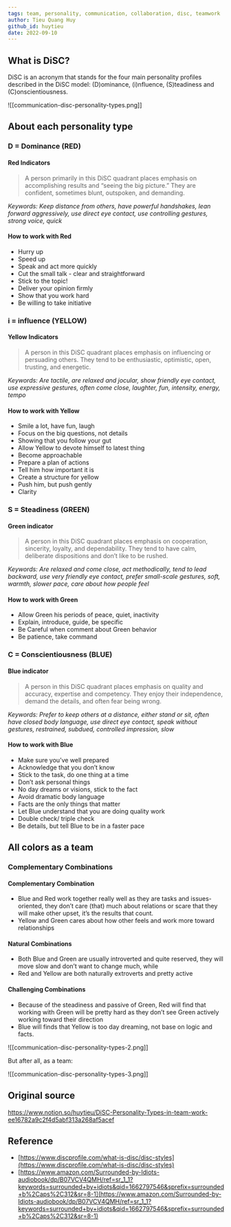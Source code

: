 ```yaml
---
tags: team, personality, communication, collaboration, disc, teamwork
author: Tieu Quang Huy
github_id: huytieu
date: 2022-09-10
---
```


## What is DiSC?

DiSC is an acronym that stands for the four main personality profiles described in the DiSC model: (D)ominance, (i)nfluence, (S)teadiness and (C)onscientiousness.

![[communication-disc-personality-types.png]]

## About each personality type

### D = Dominance (RED)

#### Red Indicators

> A person primarily in this DiSC quadrant places emphasis on accomplishing results and “seeing the big picture.” They are confident, sometimes blunt, outspoken, and demanding.

_Keywords: Keep distance from others, have powerful handshakes, lean forward aggressively, use direct eye contact, use controlling gestures, strong voice, quick_

#### How to work with Red

- Hurry up
- Speed up
- Speak and act more quickly
- Cut the small talk - clear and straightforward
- Stick to the topic!
- Deliver your opinion firmly
- Show that you work hard
- Be willing to take initiative

### i = influence (YELLOW)

#### Yellow Indicators

> A person in this DiSC quadrant places emphasis on influencing or persuading others. They tend to be enthusiastic, optimistic, open, trusting, and energetic.

_Keywords: Are tactile, are relaxed and jocular, show friendly eye contact, use expressive gestures, often come close, laughter, fun, intensity, energy, tempo_

#### How to work with Yellow

- Smile a lot, have fun, laugh
- Focus on the big questions, not details
- Showing that you follow your gut
- Allow Yellow to devote himself to latest thing
- Become approachable
- Prepare a plan of actions
- Tell him how important it is
- Create a structure for yellow
- Push him, but push gently
- Clarity

### S = Steadiness (GREEN)

#### Green indicator

> A person in this DiSC quadrant places emphasis on cooperation, sincerity, loyalty, and dependability. They tend to have calm, deliberate dispositions and don’t like to be rushed.

_Keywords: Are relaxed and come close, act methodically, tend to lead backward, use very friendly eye contact, prefer small-scale gestures, soft, warmth, slower pace, care about how people feel_

#### How to work with Green

- Allow Green his periods of peace, quiet, inactivity
- Explain, introduce, guide, be specific
- Be Careful when comment about Green behavior
- Be patience, take command

### **C = Conscientiousness (BLUE)**

#### Blue indicator

> A person in this DiSC quadrant places emphasis on quality and accuracy, expertise and competency. They enjoy their independence, demand the details, and often fear being wrong.

_Keywords: Prefer to keep others at a distance, either stand or sit, often have closed body language, use direct eye contact, speak without gestures, restrained, subdued, controlled impression, slow_

#### How to work with Blue

- Make sure you’ve well prepared
- Acknowledge that you don’t know
- Stick to the task, do one thing at a time
- Don’t ask personal things
- No day dreams or visions, stick to the fact
- Avoid dramatic body language
- Facts are the only things that matter
- Let Blue understand that you are doing quality work
- Double check/ triple check
- Be details, but tell Blue to be in a faster pace

## All colors as a team

### Complementary Combinations

#### Complementary Combination

- Blue and Red work together really well as they are tasks and issues-oriented, they don’t care (that) much about relations or scare that they will make other upset, it’s the results that count.
- Yellow and Green cares about how other feels and work more toward relationships

#### Natural Combinations

- Both Blue and Green are usually introverted and quite reserved, they will move slow and don’t want to change much, while
- Red and Yellow are both naturally extroverts and pretty active

#### Challenging Combinations

- Because of the steadiness and passive of Green, Red will find that working with Green will be pretty hard as they don’t see Green actively working toward their direction
- Blue will finds that Yellow is too day dreaming, not base on logic and facts.

![[communication-disc-personality-types-2.png]]

But after all, as a team:

![[communication-disc-personality-types-3.png]]

## Original source

https://www.notion.so/huytieu/DiSC-Personality-Types-in-team-work-ee16782a9c2f4d5abf313a268af5acef

## Reference

- [https://www.discprofile.com/what-is-disc/disc-styles](https://www.discprofile.com/what-is-disc/disc-styles)
- [https://www.amazon.com/Surrounded-by-Idiots-audiobook/dp/B07VCV4QMH/ref=sr_1_1?keywords=surrounded+by+idiots&qid=1662797546&sprefix=surrounded+b%2Caps%2C312&sr=8-1](https://www.amazon.com/Surrounded-by-Idiots-audiobook/dp/B07VCV4QMH/ref=sr_1_1?keywords=surrounded+by+idiots&qid=1662797546&sprefix=surrounded+b%2Caps%2C312&sr=8-1)

